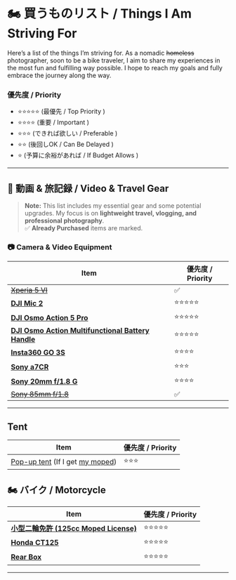 # 🏍 買うものリスト / Things I Am Striving For

Here’s a list of the things I’m striving for. As a nomadic <del>homeless</del> photographer, soon to be a bike traveler, I aim to share my experiences in the most fun and fulfilling way possible. I hope to reach my goals and fully embrace the journey along the way.

### 優先度 / Priority

* ⭐⭐⭐⭐⭐ (最優先 / Top Priority )
* ⭐⭐⭐⭐ (重要 / Important )
* ⭐⭐⭐ (できれば欲しい / Preferable )
* ⭐⭐ (後回しOK / Can Be Delayed )
* ⭐ (予算に余裕があれば / If Budget Allows )

---

## 🎤 動画 & 旅記録 / Video & Travel Gear

> **Note:** This list includes my essential gear and some potential upgrades. My focus is on **lightweight travel, vlogging, and professional photography**.  
> ✅ **Already Purchased** items are marked.

### 📷 **Camera & Video Equipment**
| Item | 優先度 / Priority |
|------|------------------|
| ~~[Xperia 5 VI][Xperia_5_VI]~~ | ✅ |
| **[DJI Mic 2][DJI_Mic_2]** | ⭐⭐⭐⭐⭐ |
| **[DJI Osmo Action 5 Pro][DJI_Osmo_Action_5_Pro]** | ⭐⭐⭐⭐⭐ |
| **[DJI Osmo Action Multifunctional Battery Handle][DJI_Osmo_Handle]** | ⭐⭐⭐⭐⭐ |
| **[Insta360 GO 3S][Insta360_GO_3S]** | ⭐⭐⭐⭐ |
| **[Sony a7CR][Sony_a7CR]** | ⭐⭐⭐ |
| **[Sony 20mm f/1.8 G][Sony_20mm_G]** | ⭐⭐⭐⭐ |
| ~~[Sony 85mm f/1.8][Sony_85mm]~~ | ✅ |
---

## Tent


| Item                                                                    | 優先度 / Priority |
| ------------------------------------------------------------------------- | ------------------- |
| [Pop-up tent][GOGlamping_Popup_Tent] (If I get [my moped][black_CT125]) | ⭐⭐⭐            |

## **🏍 バイク / Motorcycle**


| Item                                                   | 優先度 / Priority |
| -------------------------------------------------------- | ------------------- |
| **[小型二輪免許 (125cc Moped License)][小型二輪免許]** | ⭐⭐⭐⭐⭐        |
| **[Honda CT125][black_CT125]**                         | ⭐⭐⭐⭐⭐        |
| **[Rear Box][givi_rear_box]**                          | ⭐⭐⭐⭐⭐        |

---

<!--- References -->

<!-- Gears -->

[Xperia_5_VI]: https://www.amazon.co.jp/dp/B0CHV45K6W?ref=ppx_yo2ov_dt_b_fed_asin_title&th=1
<!--  -->

[DJI_Mic_2]: https://www.amazon.co.jp/dp/B0CFZX734J/?coliid=I3Q8SY80QZGBVD&colid=2NQW6V853UHL6&ref_=list_c_wl_lv_ov_lig_dp_it&th=1
<!--  -->

[DJI_Osmo_Action_5_Pro]: https://www.amazon.co.jp/DJI-%E3%82%B9%E3%82%BF%E3%83%B3%E3%83%80%E3%83%BC%E3%83%89%E3%82%B3%E3%83%B3%E3%83%9C-%E3%82%A2%E3%82%AF%E3%82%B7%E3%83%A7%E3%83%B3%E3%82%AB%E3%83%A1%E3%83%A9%E5%B0%8F%E5%9E%8B-1-3%E3%82%A4%E3%83%B3%E3%83%81%E3%82%BB%E3%83%B3%E3%82%B5%E3%83%BC%E4%BB%98%E3%81%8D-%E3%83%87%E3%83%A5%E3%82%A2%E3%83%ABOLED%E3%82%BF%E3%83%83%E3%83%81%E7%94%BB%E9%9D%A2/dp/B0D1YH4B2R/ref=pd_bxgy_d_sccl_1/356-8402594-8130111?pd_rd_w=fpnqP&content-id=amzn1.sym.9d5616ec-df84-41cc-8b88-11efeb16ec58&pf_rd_p=9d5616ec-df84-41cc-8b88-11efeb16ec58&pf_rd_r=RBC6HZ4GYS5Y6TW1EKMN&pd_rd_wg=BCtA6&pd_rd_r=942f07ad-f678-44ae-9e23-69b5f119e88e&pd_rd_i=B0D1YH4B2R&th=1

<!-- DJI_Osmo_Handle -->
[DJI_Osmo_Handle]: https://www.amazon.co.jp/dp/B0D2XWV2GN?ref=emc_p_m_13_b

[Osmo_Pocket_3]: https://www.amazon.co.jp/DJI-Vlog%E7%94%A8%E3%82%AB%E3%83%A1%E3%83%A9-3%E8%BB%B8%E3%82%B9%E3%82%BF%E3%83%93%E3%83%A9%E3%82%A4%E3%82%B6%E3%83%BC-%E3%82%A2%E3%82%AF%E3%82%B7%E3%83%A7%E3%83%B3%E3%82%AB%E3%83%A1%E3%83%A9-%E8%A2%AB%E5%86%99%E4%BD%93%E3%83%88%E3%83%A9%E3%83%83%E3%82%AD%E3%83%B3%E3%82%B0/dp/B0CG19QXWD/ref=sr_1_3?__mk_ja_JP=%E3%82%AB%E3%82%BF%E3%82%AB%E3%83%8A&crid=29GUCDBIP3NUI&dib=eyJ2IjoiMSJ9.vE4X0ycndfdhEt6K2DdFm0ajNN3vE09d-PHOScwFrd4OdwXCcF2QIYInwx6qxrR2MavCmRRTFNLdjla1E601ICQAYy97P6brOmjhqp5ywffWLYy3BmT4kc8-peomoFHsIfMr7IGTjy6H-PI509acJwC2dCn_ANHk3lJl7zXgcuYOYGY0UfeONZfpjWGtkS26LX48FCsKKe5fvncCWi3sJkwyVKADVckNGmutYeD9dFrRjsPCgucRIiYdmk9sikHsy1RTBhw-Aq0wOqY_IEHfpAd8fn8P1YJ4SWm9Sl6eaDB6x-zIFh24nllr18TTPxnOvbeaKkLc6UKjSqYsSODJxPg3Ioq1xf-QpC3m-Pc4AE-yVn0-cj9YP1jwigZa1axqhdfPcasVhhDERkaMOids4FyaAcMGSKvTbz8KAKiDRjEBKBDRuZeSKDsDrIJYWsF5.OmXE9bupv_KELt4-oohG7SipE6CxZpF7Z2AHTXm8b-g&dib_tag=se&keywords=DJI%2Bvlog%E3%82%AB%E3%83%A1%E3%83%A9%2BOsmo%2BPocket%2B3&qid=1740192468&sprefix=dji%2Bvlog%E3%82%AB%E3%83%A1%E3%83%A9%2Bosmo%2Bpocket%2B3%2Caps%2C191&sr=8-3&th=1

<!-- Sony 85mm f/1.8 -->
[Sony_85mm]: https://www.amazon.co.jp/%E3%82%BD%E3%83%8B%E3%83%BC-%E3%83%87%E3%82%B8%E3%82%BF%E3%83%AB%E4%B8%80%E7%9C%BC%E3%82%AB%E3%83%A1%E3%83%A9%CE%B1-E%E3%83%9E%E3%82%A6%E3%83%B3%E3%83%88-%E7%94%A8%E3%83%AC%E3%83%B3%E3%82%BA-SEL85F18/dp/B06VVSTS15/ref=sr_1_1?__mk_ja_JP=%E3%82%AB%E3%82%BF%E3%82%AB%E3%83%8A&crid=2MJYF5HXXLYXJ&dib=eyJ2IjoiMSJ9.EIeFsG5bUnWsC5RMs5EZ9DluaUXFNRC-QZWogHCJKQNqsMPLOxYTUakRzHWt8UCZQRxLdSATkRt7rtJhAlbo2XaP-gaUP0SKXVEk94PvuGtYVKQJsXhUr418MD1vO6zWCERKhi829NIk1S5kxyTeRxOpehVs6p7j41SyNBbML1GYcCUKLcS-6b0y-NXSvDFX6jRx8rr6395v0vubfxpsVe6Tww5Zk7AFP11uiHjmvzvl_D5P7CBsFzg3wbO7njl3k3od40I3DR5Yzh4b91f8XA9UmPKSCwifOcfaprWD4qpYfYo_aIpAidLD65OGxGdRNs8qvu0Gd0fWrn8v5HBuEVcVOG1kST_TeiR8HK8b_lY.TntZRo1T5OJZInGuBmI1kONf2O647w_3FOH-pc8oF_M&dib_tag=se&keywords=Sony+85mm+f%2F1.8&qid=1740208850&s=electronics&sprefix=%2Celectronics%2C411&sr=1-1

<!-- Insta 360 -->
[Insta360_GO_3S]: https://www.amazon.co.jp/Insta360-GO-3S-128GB-4K%E5%B0%8F%E5%9E%8B%E3%83%9D%E3%83%BC%E3%82%BF%E3%83%96%E3%83%ABVlog%E3%82%AB%E3%83%A1%E3%83%A9%E3%80%81%E3%83%8F%E3%83%B3%E3%82%BA%E3%83%95%E3%83%AA%E3%83%BCPOV%E3%80%81%E3%81%A9%E3%81%93%E3%81%A7%E3%82%82%E3%83%9E%E3%82%A6%E3%83%B3%E3%83%88%E3%80%81%E6%89%8B%E3%83%96%E3%83%AC%E8%A3%9C%E6%AD%A3%E3%80%81%E3%83%90%E3%83%83%E3%83%86%E3%83%AA%E3%83%BC%E5%AF%BF%E5%91%BD140%E5%88%86%E3%80%8110m%E9%98%B2%E6%B0%B4%E3%80%81AI%E7%B7%A8%E9%9B%86%E3%80%81Vlog/dp/B0D3WLV9Q1/ref=sr_1_1_sspa?crid=2QNGZM5C1FQSZ&dib=eyJ2IjoiMSJ9.d0tn66Xpc7T8_7Or1bnmKKOuRQ5HSBzHgIJNwdh1wBibyE-4jg974nigniOAV25u6X0_rG0LIZaXxUCbXDpEQkAaxFPHZF_nlAQFY1UgchrflXqgGk3tNMpPoch1KtRfy_TNiZ41sthdxhQe-yq0m2yzlp72ZwCBK5RxyFBdRwOKtfKxmcYi5Q3z66TnLJ_McVY5Sg9q8BTE-_dy52zUdu83TKR_WywaJtR7JMjrV2ShtvMrFQANTlW8GOsr-sBn8S-dlQlipkxt4vXkvfOWghuXZMzRmSXOEUOzQxJ31F0.-ecGCOZvH0pnPG5IBXofr12QV7PKURmjRAEPR0cLmf8&dib_tag=se&keywords=insta360%2Bgo%2B3s&qid=1740192602&sprefix=insta%2Caps%2C206&sr=8-1-spons&sp_csd=d2lkZ2V0TmFtZT1zcF9hdGY&th=1

<!-- Sony a7CR -->
[Sony_a7CR]: https://www.amazon.co.jp/%E3%82%BD%E3%83%8B%E3%83%BC-%E3%83%95%E3%83%AB%E3%82%B5%E3%82%A4%E3%82%BA-%E3%83%9F%E3%83%A9%E3%83%BC%E3%83%AC%E3%82%B9%E4%B8%80%E7%9C%BC%E3%82%AB%E3%83%A1%E3%83%A9-%E3%83%AC%E3%83%B3%E3%82%BA%E3%81%AA%E3%81%97-ILCE-7CR/dp/B0CGWB5FXL

<!-- Sony 20mm f/1.8 G -->
[Sony_20mm_G]: https://www.amazon.co.jp/-/en/Monofocal-Digital-Camera-Mount-SEL20F18G/dp/B07WPVJVZK?th=1

<!--  -->

[SEL2470GM2]: https://www.amazon.co.jp/%E3%82%BD%E3%83%8B%E3%83%BC-%E6%A8%99%E6%BA%96%E3%82%BA%E3%83%BC%E3%83%A0%E3%83%AC%E3%83%B3%E3%82%BA-24-70mm-%E3%83%87%E3%82%B8%E3%82%BF%E3%83%AB%E4%B8%80%E7%9C%BC%E3%82%AB%E3%83%A1%E3%83%A9%CE%B1-SEL2470GM2/dp/B0B1LWBR18/ref=pd_ci_mcx_pspc_dp_d_2_t_1?pd_rd_w=EsnEZ&content-id=amzn1.sym.567fe02b-1843-4729-a08b-d64e554fd4ae&pf_rd_p=567fe02b-1843-4729-a08b-d64e554fd4ae&pf_rd_r=XY9K6AB7X0RFN5R5JQEP&pd_rd_wg=HOBSU&pd_rd_r=d19484b7-1b30-4e83-9406-e843b446e595&pd_rd_i=B0B1LWBR18&th=1
<!-- camping -->

[GOGlamping_Popup_Tent]: https://www.amazon.co.jp/dp/B0CH2MGBTL/?coliid=I22IUO3Y5TRLEO&colid=3L5URC1NTTEA0&ref_=list_c_wl_lv_ov_lig_dp_it&th=1
<!-- [black_CT125]: https://www.goobike.com/spread/8400042B30240522001/index.html -->

[小型二輪免許]: https://www.honda.co.jp/get-license/under125/
[black_CT125]: https://www.honda.co.jp/CT125/
[givi_rear_box]: https://www.amazon.co.jp/GIVI-%E3%82%B8%E3%83%93-%E3%80%90%E3%82%A4%E3%82%BF%E3%83%AA%E3%82%A2%E3%83%96%E3%83%A9%E3%83%B3%E3%83%89%E3%80%91-98487-%E3%82%B9%E3%82%BF%E3%82%A4%E3%83%AA%E3%83%83%E3%82%B7%E3%83%A5%E3%83%87%E3%82%B6%E3%82%A4%E3%83%B3/dp/B07FYMKSKB?th=1
